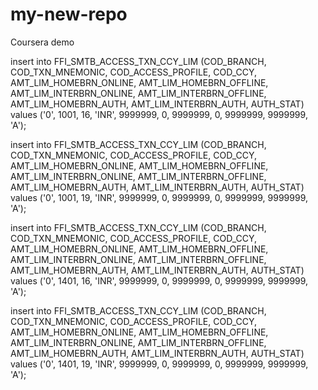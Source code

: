 # my-new-repo
Coursera demo

insert into FFI_SMTB_ACCESS_TXN_CCY_LIM (COD_BRANCH, COD_TXN_MNEMONIC, COD_ACCESS_PROFILE, COD_CCY, AMT_LIM_HOMEBRN_ONLINE, AMT_LIM_HOMEBRN_OFFLINE, AMT_LIM_INTERBRN_ONLINE, AMT_LIM_INTERBRN_OFFLINE, AMT_LIM_HOMEBRN_AUTH, AMT_LIM_INTERBRN_AUTH, AUTH_STAT)
values ('0', 1001, 16, 'INR', 9999999, 0, 9999999, 0, 9999999, 9999999, 'A');

insert into FFI_SMTB_ACCESS_TXN_CCY_LIM (COD_BRANCH, COD_TXN_MNEMONIC, COD_ACCESS_PROFILE, COD_CCY, AMT_LIM_HOMEBRN_ONLINE, AMT_LIM_HOMEBRN_OFFLINE, AMT_LIM_INTERBRN_ONLINE, AMT_LIM_INTERBRN_OFFLINE, AMT_LIM_HOMEBRN_AUTH, AMT_LIM_INTERBRN_AUTH, AUTH_STAT)
values ('0', 1001, 19, 'INR', 9999999, 0, 9999999, 0, 9999999, 9999999, 'A');

insert into FFI_SMTB_ACCESS_TXN_CCY_LIM (COD_BRANCH, COD_TXN_MNEMONIC, COD_ACCESS_PROFILE, COD_CCY, AMT_LIM_HOMEBRN_ONLINE, AMT_LIM_HOMEBRN_OFFLINE, AMT_LIM_INTERBRN_ONLINE, AMT_LIM_INTERBRN_OFFLINE, AMT_LIM_HOMEBRN_AUTH, AMT_LIM_INTERBRN_AUTH, AUTH_STAT)
values ('0', 1401, 16, 'INR', 9999999, 0, 9999999, 0, 9999999, 9999999, 'A');

insert into FFI_SMTB_ACCESS_TXN_CCY_LIM (COD_BRANCH, COD_TXN_MNEMONIC, COD_ACCESS_PROFILE, COD_CCY, AMT_LIM_HOMEBRN_ONLINE, AMT_LIM_HOMEBRN_OFFLINE, AMT_LIM_INTERBRN_ONLINE, AMT_LIM_INTERBRN_OFFLINE, AMT_LIM_HOMEBRN_AUTH, AMT_LIM_INTERBRN_AUTH, AUTH_STAT)
values ('0', 1401, 19, 'INR', 9999999, 0, 9999999, 0, 9999999, 9999999, 'A');
